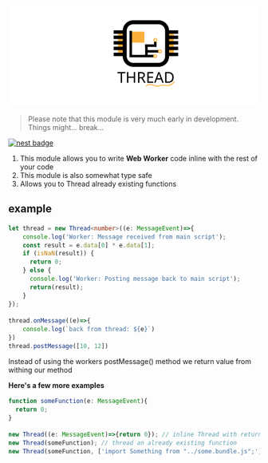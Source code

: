 ![alt text](https://raw.githubusercontent.com/duart38/Thread/master/logo.svg "Logo Title Text 1")

> Please note that this module is very much early in development. Things might... break...

[![nest badge](https://nest.land/badge.svg)](https://nest.land/package/Thread)

1. This module allows you to write **Web Worker** code inline with the rest of your code
2. This module is also somewhat type safe
3. Allows you to Thread already existing functions

## example
```typescript
let thread = new Thread<number>((e: MessageEvent)=>{
    console.log('Worker: Message received from main script');
    const result = e.data[0] * e.data[1];
    if (isNaN(result)) {
      return 0;
    } else {
      console.log('Worker: Posting message back to main script');
      return(result);
    }
});

thread.onMessage((e)=>{
    console.log(`back from thread: ${e}`)
})
thread.postMessage([10, 12])
```
Instead of using the workers postMessage() method we return value from withing our method

**Here's a few more examples**
```typescript
function someFunction(e: MessageEvent){
  return 0;
}

new Thread((e: MessageEvent)=>{return 0}); // inline Thread with return type of number
new Thread(someFunction); // thread an already existing function
new Thread(someFunction, ['import Something from "../some.bundle.js";']); // thread with custom importing (threads will be added to a folder in your project directory.)
```
